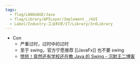 ```yaml
---
tags:
  - flag/LANGUAGE/Java
  - flag/Library/APILayer/Implement__/GUI
  - Label/Industry-工业科学/IT/Library/3rdLibrary
---
```


- Con
    - 严重过时，过时中的过时
    - 至于 swing，官方宁愿推荐 [[JavaFx]] 也不要 swing
    - [愤怒！竟然还有学校还在教 Java 的 Swing - 沉默王二博客](https://www.itwanger.com/life/2021/05/24/swing.html)
